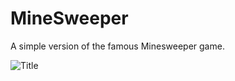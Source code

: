 # MineSweeper
 A simple version of the famous Minesweeper game.

![Title](Pictures\Screenshots\MineSweeperBanner.png)
